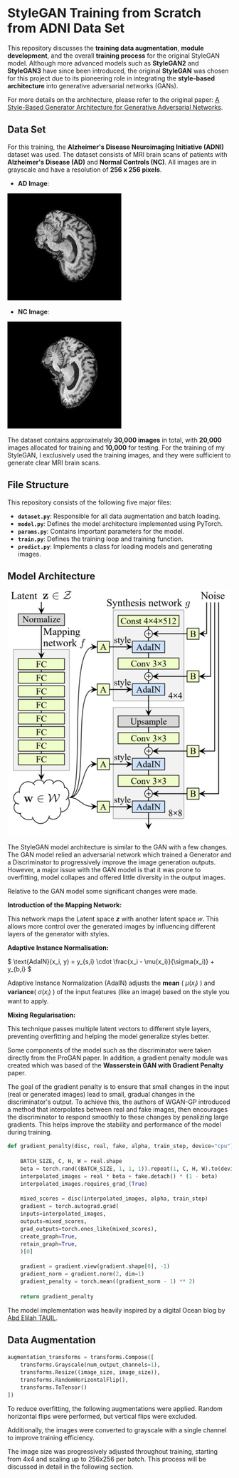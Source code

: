 # StyleGAN Training from Scratch from ADNI Data Set

This repository discusses the **training data augmentation**, **module development**, and the overall **training process** for the original StyleGAN model. Although more advanced models such as **StyleGAN2** and **StyleGAN3** have since been introduced, the original **StyleGAN** was chosen for this project due to its pioneering role in integrating the **style-based architecture** into generative adversarial networks (GANs).

For more details on the architecture, please refer to the original paper: [A Style-Based Generator Architecture for Generative Adversarial Networks](https://arxiv.org/abs/1812.04948).
## Data Set 

For this training, the **Alzheimer's Disease Neuroimaging Initiative (ADNI)** dataset was used. The dataset consists of MRI brain scans of patients with **Alzheimer's Disease (AD)** and **Normal Controls (NC)**. All images are in grayscale and have a resolution of **256 x 256 pixels**.

- **AD Image**: 

![AD Image](/recognition/Readme_images/218391_78.jpeg)

- **NC Image**: 

![NC Image](/recognition/Readme_images/808819_88.jpeg)
    

The dataset contains approximately **30,000 images** in total, with **20,000** images allocated for training and **10,000** for testing. For the training of my StyleGAN, I exclusively used the training images, and they were sufficient to generate clear MRI brain scans.
## File Structure

This repository consists of the following five major files:

- **`dataset.py`**: Responsible for all data augmentation and batch loading.
- **`model.py`**: Defines the model architecture implemented using PyTorch.
- **`params.py`**: Contains important parameters for the model.
- **`train.py`**: Defines the training loop and training function.
- **`predict.py`**: Implements a class for loading models and generating images.


## Model Architecture 
<img src="recognition/Readme_images/image.png" alt="Model Architecture" width="500"/>


The StyleGAN model architecture is similar to the GAN with a few changes. The GAN model relied an adversarial network which trained a Generator and a Discriminator to progressively improve the image generation outputs. However, a major issue with the GAN model is that it was prone to overfitting, model collapes and offered little diversity in the output images.

Relative to the GAN model some significant changes were made. 

**Introduction of the Mapping Network:**

This network maps the Latent space **$z$** with another latent space $w$. This allows more control over the generated images by influencing different layers of the generator with styles.

**Adaptive Instance Normalisation:** 

$
\text{AdaIN}(x_i, y) = y_{s,i} \cdot \frac{x_i - \mu(x_i)}{\sigma(x_i)} + y_{b,i}
$

Adaptive Instance Normalization (AdaIN) adjusts the **mean** ( $\mu(x_i)$ ) and **variance**( $\sigma(x_i)$ ) of the input features (like an image) based on the style you want to apply.

**Mixing Regularisation:**

This technique passes multiple latent vectors to different style layers, preventing overfitting and helping the model generalize styles better.

Some components of the model such as the discriminator were taken directly from the ProGAN paper. In addition, a gradient penalty module was created which was based of the **Wasserstein GAN with Gradient Penalty** paper. 

The goal of the gradient penalty is to ensure that small changes in the input (real or generated images) lead to small, gradual changes in the discriminator's output. To achieve this, the authors of WGAN-GP introduced a method that interpolates between real and fake images, then encourages the discriminator to respond smoothly to these changes by penalizing large gradients. This helps improve the stability and performance of the model during training.


```Python
def gradient_penalty(disc, real, fake, alpha, train_step, device="cpu"):

	BATCH_SIZE, C, H, W = real.shape
	beta = torch.rand((BATCH_SIZE, 1, 1, 1)).repeat(1, C, H, W).to(device)
	interpolated_images = real * beta + fake.detach() * (1 - beta)
	interpolated_images.requires_grad_(True)
	
	mixed_scores = disc(interpolated_images, alpha, train_step)
	gradient = torch.autograd.grad(
	inputs=interpolated_images,
	outputs=mixed_scores,
	grad_outputs=torch.ones_like(mixed_scores),
	create_graph=True,
	retain_graph=True,
	)[0]
	
	gradient = gradient.view(gradient.shape[0], -1)
	gradient_norm = gradient.norm(2, dim=1)
	gradient_penalty = torch.mean((gradient_norm - 1) ** 2)
	
	return gradient_penalty
```

The model implementation was heavily inspired by a digital Ocean blog by [Abd Elilah TAUIL](https://blog.paperspace.com/author/abd/).

## Data Augmentation

```Python
augmentation_transforms = transforms.Compose([
	transforms.Grayscale(num_output_channels=1),
	transforms.Resize((image_size, image_size)),
	transforms.RandomHorizontalFlip(),
	transforms.ToTensor()
])
```

To reduce overfitting, the following augmentations were applied. Random horizontal flips were performed, but vertical flips were excluded.

Additionally, the images were converted to grayscale with a single channel to improve training efficiency.

The image size was progressively adjusted throughout training, starting from 4x4 and scaling up to 256x256 per batch. This process will be discussed in detail in the following section.
